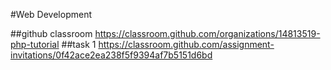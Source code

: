 #Web Development

##github classroom
https://classroom.github.com/organizations/14813519-php-tutorial
##task 1
https://classroom.github.com/assignment-invitations/0f42ace2ea238f5f9394af7b5151d6bd

